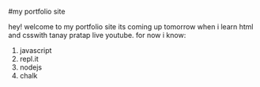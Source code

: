 #my portfolio site

hey! welcome to my portfolio site
its coming up tomorrow when i learn html and csswith tanay pratap live youtube.
for now i know:
1. javascript
1. repl.it
1. nodejs
1. chalk
